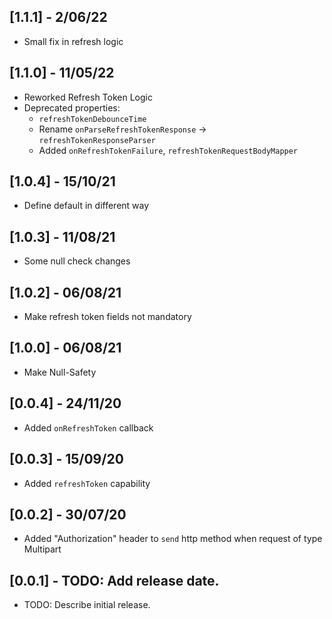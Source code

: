 ## [1.1.1] - 2/06/22
* Small  fix in refresh logic 

## [1.1.0] - 11/05/22
* Reworked Refresh Token Logic
* Deprecated properties:
  * `refreshTokenDebounceTime`
  *  Rename `onParseRefreshTokenResponse` -> `refreshTokenResponseParser`
  *  Added `onRefreshTokenFailure`, `refreshTokenRequestBodyMapper`


## [1.0.4] - 15/10/21
* Define default in different way

## [1.0.3] - 11/08/21
* Some null check changes
## [1.0.2] - 06/08/21
* Make refresh token fields not mandatory

## [1.0.0] - 06/08/21

* Make Null-Safety

## [0.0.4] - 24/11/20

* Added `onRefreshToken` callback

## [0.0.3] - 15/09/20

* Added `refreshToken` capability

## [0.0.2] - 30/07/20

* Added "Authorization" header to `send` http method when request of type Multipart

## [0.0.1] - TODO: Add release date.

* TODO: Describe initial release.
